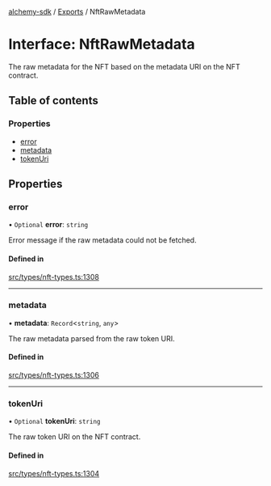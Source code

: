[alchemy-sdk](../README.md) / [Exports](../modules.md) / NftRawMetadata

# Interface: NftRawMetadata

The raw metadata for the NFT based on the metadata URI on the NFT contract.

## Table of contents

### Properties

- [error](NftRawMetadata.md#error)
- [metadata](NftRawMetadata.md#metadata)
- [tokenUri](NftRawMetadata.md#tokenuri)

## Properties

### error

• `Optional` **error**: `string`

Error message if the raw metadata could not be fetched.

#### Defined in

[src/types/nft-types.ts:1308](https://github.com/stanleyjones/alchemy-sdk-js/blob/1bebd8bb/src/types/nft-types.ts#L1308)

___

### metadata

• **metadata**: `Record`<`string`, `any`\>

The raw metadata parsed from the raw token URI.

#### Defined in

[src/types/nft-types.ts:1306](https://github.com/stanleyjones/alchemy-sdk-js/blob/1bebd8bb/src/types/nft-types.ts#L1306)

___

### tokenUri

• `Optional` **tokenUri**: `string`

The raw token URI on the NFT contract.

#### Defined in

[src/types/nft-types.ts:1304](https://github.com/stanleyjones/alchemy-sdk-js/blob/1bebd8bb/src/types/nft-types.ts#L1304)
